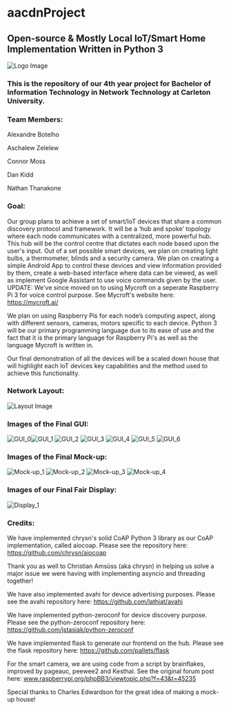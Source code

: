 # aacdnProject
## Open-source & Mostly Local IoT/Smart Home Implementation Written in Python 3

![Logo Image](/static/images/LogoBigBack.png)

### This is the repository of our 4th year project for Bachelor of Information Technology in Network Technology at Carleton University.

### Team Members:

Alexandre Botelho

Aschalew Zelelew

Connor Moss

Dan Kidd

Nathan Thanakone


### Goal:
Our group plans to achieve a set of smart/IoT devices that share a common discovery protocol and framework. It will be a ‘hub and spoke’ topology where each node communicates with a centralized, more powerful hub. This hub will be the control centre that dictates each node based upon the user's input.
Out of a set possible smart devices, we plan on creating light bulbs, a thermometer, blinds and a security camera. We plan on creating a simple Android App to control these devices and view information provided by them, create a web-based interface where data can be viewed, as well as implement Google Assistant to use voice commands given by the user. UPDATE: We've since moved on to using Mycroft on a seperate Raspberry Pi 3 for voice control purpose. See Mycroft's website here: https://mycroft.ai/


We plan on using Raspberry Pis for each node’s computing aspect, along with different sensors, cameras, motors specific to each device.  Python 3 will be our primary programming language due to its ease of use and the fact that it is the primary language for Raspberry Pi's as well as the language Mycroft is written in.


Our final demonstration of all the devices will be a scaled down house that will highlight each IoT devices key capabilities and the method used to achieve this functionality.

### Network Layout:
![Layout Image](/static/images/NetworkDiagram.png)

### Images of the Final GUI:
![GUI_0](/static/images/final_images/GUI_0.png)![GUI_1](/static/images/final_images/GUI_1.png)
![GUI_2](/static/images/final_images/GUI_2.png)
![GUI_3](/static/images/final_images/GUI_3.png)
![GUI_4](/static/images/final_images/GUI_4.png)
![GUI_5](/static/images/final_images/GUI_5.png)
![GUI_6](/static/images/final_images/GUI_6.png)

### Images of the Final Mock-up:
![Mock-up_1](/static/images/final_images/Mock-up_1.jpg)
![Mock-up_2](/static/images/final_images/Mock-up_2.jpg)
![Mock-up_3](/static/images/final_images/Mock-up_3.jpg)
![Mock-up_4](/static/images/final_images/Mock-up_4.jpg)

### Images of our Final Fair Display:
![Display_1](/static/images/final_images/Display_1.jpg)


### Credits:
We have implemented chrysn's solid CoAP Python 3 library as our CoAP implementation, called aiocoap. Please see the repository here: https://github.com/chrysn/aiocoap

Thank you as well to Christian Amsüss (aka chrysn) in helping us solve a major issue we were having with implementing asyncio and threading together!

We have also implemented avahi for device advertising purposes. Please see the avahi repository here: https://github.com/lathiat/avahi

We have implemented python-zeroconf for device discovery purpose. Please see the python-zeroconf repository here: https://github.com/jstasiak/python-zeroconf

We have implemented flask to generate our frontend on the hub. Please see the flask repository here: https://github.com/pallets/flask

For the smart camera, we are using code from a script by brainflakes, improved by pageauc, peewee2 and Kesthal. See the original forum post here: www.raspberrypi.org/phpBB3/viewtopic.php?f=43&t=45235

Special thanks to Charles Edwardson for the great idea of making a mock-up house!
